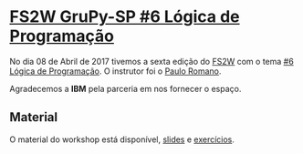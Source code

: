 # [FS2W GruPy-SP #6 Lógica de Programação][0]

No dia 08 de Abril de 2017 tivemos a sexta edição do [FS2W][1] com o tema [#6 Lógica de Programação][0]. O instrutor foi o [Paulo Romano][2].

Agradecemos a **IBM** pela parceria em nos fornecer o espaço.

## Material

O material do workshop está disponível, [slides][4] e [exercícios][5].

[0]: http://meetu.ps/38tVkZ
[1]: https://rg3915.github.io/fs2w/
[2]: https://twitter.com/paulo_romano
[3]: https://github.com/samukasmk/git-brucelee/
[4]: https://goo.gl/xIuSkc
[5]: https://github.com/paulo-romano/FS2W6_Logica_de_Programacao